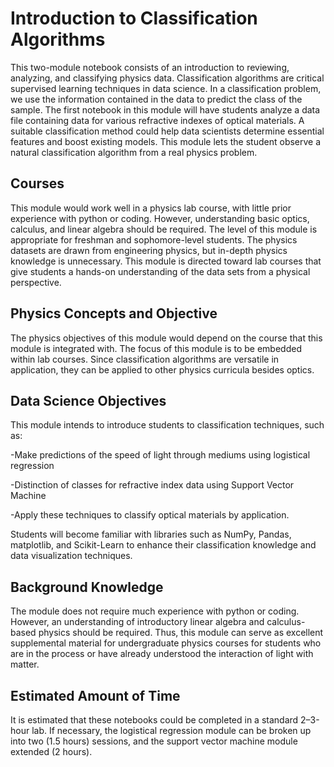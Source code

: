 # Introduction to Classification Algorithms
This two-module notebook consists of an introduction to reviewing, analyzing, and classifying physics data. Classification algorithms are critical supervised learning techniques in data science. In a classification problem, we use the information contained in the data to predict the class of the sample. The first notebook in this module will have students analyze a data file containing data for various refractive indexes of optical materials. A suitable classification method could help data scientists determine essential features and boost existing models. This module lets the student observe a natural classification algorithm from a real physics problem. 

## Courses
This module would work well in a physics lab course, with little prior experience with python or
coding. However, understanding basic optics, calculus, and linear algebra should be required.
The level of this module is appropriate for freshman and sophomore-level students. The physics
datasets are drawn from engineering physics, but in-depth physics knowledge is unnecessary.
This module is directed toward lab courses that give students a hands-on understanding of the
data sets from a physical perspective.

## Physics Concepts and Objective
The physics objectives of this module would depend on the course that this module is integrated
with. The focus of this module is to be embedded within lab courses. Since classification
algorithms are versatile in application, they can be applied to other physics curricula besides optics.

## Data Science Objectives
This module intends to introduce students to classification techniques, such as: 

-Make predictions of the speed of light through mediums using logistical regression

-Distinction of classes for refractive index data using Support Vector Machine

-Apply these techniques to classify optical materials by application.

Students will become familiar with libraries such as NumPy, Pandas, matplotlib, and Scikit-Learn
to enhance their classification knowledge and data visualization techniques.

## Background Knowledge
The module does not require much experience with python or coding. However, an understanding
of introductory linear algebra and calculus-based physics should be required. Thus, this module
can serve as excellent supplemental material for undergraduate physics courses for students who
are in the process or have already understood the interaction of light with matter.

## Estimated Amount of Time

It is estimated that these notebooks could be completed in a standard 2–3-hour lab. If necessary,
the logistical regression module can be broken up into two (1.5 hours) sessions, and the support
vector machine module extended (2 hours).
